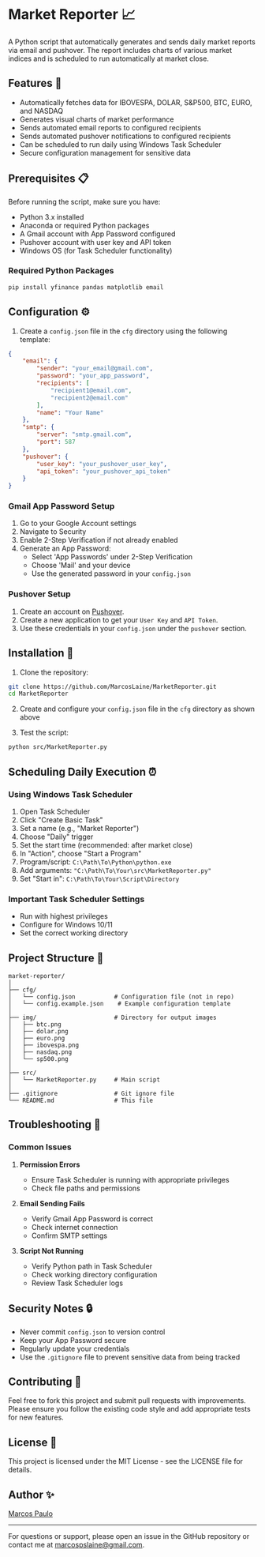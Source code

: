 # Market Reporter 📈

A Python script that automatically generates and sends daily market reports via email and pushover. The report includes charts of various market indices and is scheduled to run automatically at market close.

## Features 🌟

- Automatically fetches data for IBOVESPA, DOLAR, S&P500, BTC, EURO, and NASDAQ
- Generates visual charts of market performance
- Sends automated email reports to configured recipients
- Sends automated pushover notifications to configured recipients
- Can be scheduled to run daily using Windows Task Scheduler
- Secure configuration management for sensitive data

## Prerequisites 📋

Before running the script, make sure you have:

- Python 3.x installed
- Anaconda or required Python packages
- A Gmail account with App Password configured
- Pushover account with user key and API token
- Windows OS (for Task Scheduler functionality)

### Required Python Packages

```bash
pip install yfinance pandas matplotlib email
```

## Configuration ⚙️

1. Create a `config.json` file in the `cfg` directory using the following template:

```json
{
    "email": {
        "sender": "your_email@gmail.com",
        "password": "your_app_password",
        "recipients": [
            "recipient1@email.com",
            "recipient2@email.com"
        ],
        "name": "Your Name"
    },
    "smtp": {
        "server": "smtp.gmail.com",
        "port": 587
    },
    "pushover": {
        "user_key": "your_pushover_user_key",
        "api_token": "your_pushover_api_token"
    }
}
```

### Gmail App Password Setup

1. Go to your Google Account settings
2. Navigate to Security
3. Enable 2-Step Verification if not already enabled
4. Generate an App Password:
   - Select 'App Passwords' under 2-Step Verification
   - Choose 'Mail' and your device
   - Use the generated password in your `config.json`

### Pushover Setup

1. Create an account on [Pushover](https://pushover.net/).
2. Create a new application to get your `User Key` and `API Token`.
3. Use these credentials in your `config.json` under the `pushover` section.

## Installation 🚀

1. Clone the repository:
```bash
git clone https://github.com/MarcosLaine/MarketReporter.git
cd MarketReporter
```

2. Create and configure your `config.json` file in the `cfg` directory as shown above

3. Test the script:
```bash
python src/MarketReporter.py
```

## Scheduling Daily Execution ⏰

### Using Windows Task Scheduler

1. Open Task Scheduler
2. Click "Create Basic Task"
3. Set a name (e.g., "Market Reporter")
4. Choose "Daily" trigger
5. Set the start time (recommended: after market close)
6. In "Action", choose "Start a Program"
7. Program/script: `C:\Path\To\Python\python.exe`
8. Add arguments: `"C:\Path\To\Your\src\MarketReporter.py"`
9. Set "Start in": `C:\Path\To\Your\Script\Directory`

### Important Task Scheduler Settings

- Run with highest privileges
- Configure for Windows 10/11
- Set the correct working directory

## Project Structure 📁

```
market-reporter/
│
├── cfg/
│   └── config.json           # Configuration file (not in repo)
│   └── config.example.json    # Example configuration template
│
├── img/                      # Directory for output images
│   ├── btc.png
│   ├── dolar.png
│   ├── euro.png
│   ├── ibovespa.png
│   ├── nasdaq.png
│   └── sp500.png
│
├── src/
│   └── MarketReporter.py     # Main script
│
├── .gitignore                # Git ignore file
└── README.md                 # This file
```

## Troubleshooting 🔧

### Common Issues

1. **Permission Errors**
   - Ensure Task Scheduler is running with appropriate privileges
   - Check file paths and permissions

2. **Email Sending Fails**
   - Verify Gmail App Password is correct
   - Check internet connection
   - Confirm SMTP settings

3. **Script Not Running**
   - Verify Python path in Task Scheduler
   - Check working directory configuration
   - Review Task Scheduler logs


## Security Notes 🔒

- Never commit `config.json` to version control
- Keep your App Password secure
- Regularly update your credentials
- Use the `.gitignore` file to prevent sensitive data from being tracked

## Contributing 🤝

Feel free to fork this project and submit pull requests with improvements. Please ensure you follow the existing code style and add appropriate tests for new features.

## License 📄

This project is licensed under the MIT License - see the LICENSE file for details.

## Author ✨

[Marcos Paulo](https://github.com/MarcosLaine)

---

For questions or support, please open an issue in the GitHub repository or contact me at marcospslaine@gmail.com.